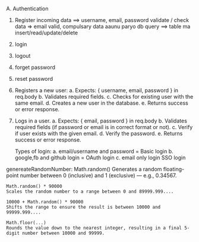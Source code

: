 
A. Authentication

1. Register
    incoming data ==> username, email, password
    validate / check data => email valid, compulsary data aaunu paryo
    db query ==> table ma insert/read/update/delete

2. login
3. logout
4. forget password
5. reset password

1. Registers a new user:
    a. Expects: { username, email, password } in req.body
    b. Validates required fields.
    c. Checks for existing user with the same email.
    d. Creates a new user in the database.
    e. Returns success or error response.

2. Logs in a user.
    a. Expects: { email, password } in req.body
    b. Validates required fields (if password or email is in correct format or not).
    c. Verify if user exists with the given email.
    d. Verify the password.
    e. Returns success or error response.

    Types of login:
        a. email/username and password = Basic login
        b. google,fb and github login = OAuth login
        c. email only login  SSO login


genereateRandomNumber:
    Math.random()
    Generates a random floating-point number between 0 (inclusive) and 1 (exclusive) — e.g., 0.34567.

    Math.random() * 90000
    Scales the random number to a range between 0 and 89999.999....

    10000 + Math.random() * 90000
    Shifts the range to ensure the result is between 10000 and 99999.999....

    Math.floor(...)
    Rounds the value down to the nearest integer, resulting in a final 5-digit number between 10000 and 99999.






